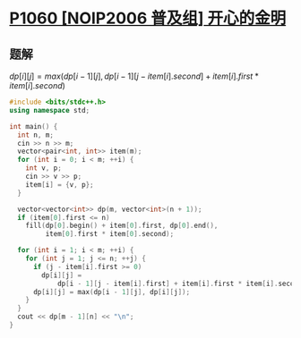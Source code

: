 # [P1060 [NOIP2006 普及组] 开心的金明](https://www.luogu.com.cn/problem/P1060)

## 题解
$dp[i][j] = max(dp[i - 1][j], dp[i - 1][j - item[i].second] + item[i].first * item[i].second)$

```cpp
#include <bits/stdc++.h>
using namespace std;

int main() {
  int n, m;
  cin >> n >> m;
  vector<pair<int, int>> item(m);
  for (int i = 0; i < m; ++i) {
    int v, p;
    cin >> v >> p;
    item[i] = {v, p};
  }

  vector<vector<int>> dp(m, vector<int>(n + 1));
  if (item[0].first <= n)
    fill(dp[0].begin() + item[0].first, dp[0].end(),
         item[0].first * item[0].second);

  for (int i = 1; i < m; ++i) {
    for (int j = 1; j <= n; ++j) {
      if (j - item[i].first >= 0)
        dp[i][j] =
            dp[i - 1][j - item[i].first] + item[i].first * item[i].second;
      dp[i][j] = max(dp[i - 1][j], dp[i][j]);
    }
  }
  cout << dp[m - 1][n] << "\n";
}
```
